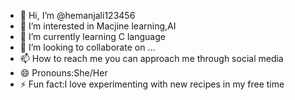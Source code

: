 - 👋 Hi, I’m @hemanjali123456
- 👀 I’m interested in Macjine learning,AI
- 🌱 I’m currently learning  C language
- 💞️ I’m looking to collaborate on ...
- 📫 How to reach me you can approach me through social media
- 😄 Pronouns:She/Her
- ⚡ Fun fact:I love experimenting with new recipes in my free time

<!---
hemanjali123456/hemanjali123456 is a ✨ special ✨ repository because its `README.md` (this file) appears on your GitHub profile.
You can click the Preview link to take a look at your changes.
--->
